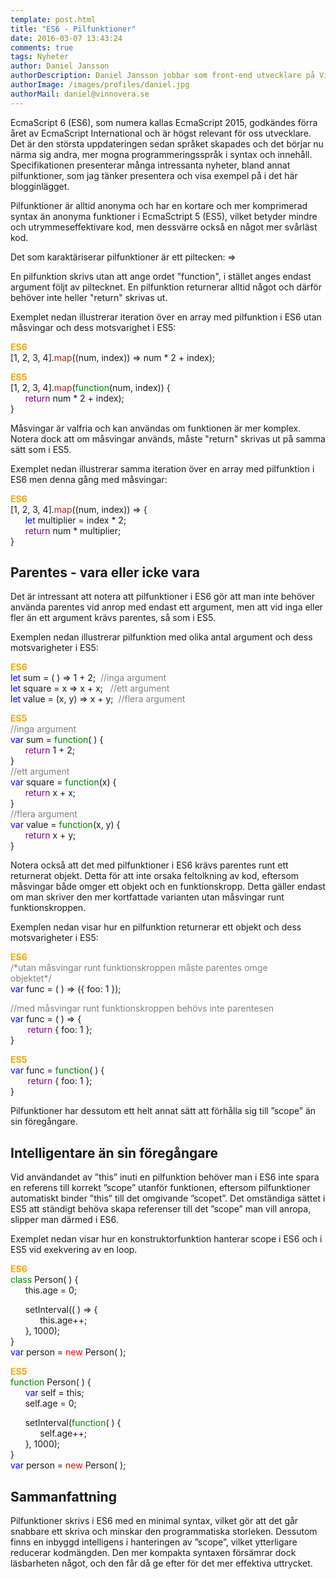 ```yaml
---
template: post.html
title: "ES6 - Pilfunktioner"
date: 2016-03-07 13:43:24
comments: true
tags: Nyheter
author: Daniel Jansson
authorDescription: Daniel Jansson jobbar som front-end utvecklare på Vinnovera.
authorImage: /images/profiles/daniel.jpg
authorMail: daniel@vinnovera.se
---
```


EcmaScript 6 (ES6), som numera kallas EcmaScript 2015, godkändes förra året av
EcmaScript International och är högst relevant för oss utvecklare. <!--more-->
Det är den största uppdateringen sedan språket skapades och det börjar nu närma sig andra,
mer mogna programmeringsspråk i syntax och innehåll.  Specifikationen presenterar
många intressanta nyheter, bland annat pilfunktioner, som jag tänker presentera
och visa exempel på i det här blogginlägget.


Pilfunktioner är alltid anonyma och har en kortare och mer komprimerad syntax än
anonyma funktioner i EcmaSctript 5 (ES5), vilket betyder mindre och utrymmeseffektivare
kod, men dessvärre också en något mer svårläst kod.

Det som karaktäriserar pilfunktioner är ett piltecken:&nbsp;=>  

En pilfunktion skrivs utan att ange ordet "function", i stället anges endast argument
följt av piltecknet. En pilfunktion returnerar alltid något och därför behöver inte
heller "return" skrivas ut.

Exemplet nedan illustrerar iteration över en array med pilfunktion i ES6 utan måsvingar
och dess motsvarighet i ES5:  

<span style="color: orange;">**ES6**</span>  
[1, 2, 3, 4].<span style="color: brown;">map</span>((num, index)) => num \* 2 + index);  

<span style="color: orange;">**ES5**</span>  
[1, 2, 3, 4].<span style="color: brown;">map</span>(<span style="color: green;">function</span>(num, index)) {  
&nbsp;&nbsp;&nbsp;&nbsp;&nbsp;&nbsp;<span style="color: purple;">return</span> num \* 2 + index);  
}

Måsvingar är valfria och kan användas om funktionen är mer
komplex. Notera dock att om måsvingar används, måste "return" skrivas ut på samma sätt
som i ES5.

Exemplet nedan illustrerar samma iteration över en array med pilfunktion i ES6 men
denna gång med måsvingar:  

<span style="color: orange;">**ES6**</span>  
[1, 2, 3, 4].<span style="color: brown;">map</span>((num, index)) => {  
&nbsp;&nbsp;&nbsp;&nbsp;&nbsp;&nbsp;<span style="color: blue;">let</span> multiplier = index \* 2;  
&nbsp;&nbsp;&nbsp;&nbsp;&nbsp;&nbsp;<span style="color: purple;">return</span> num \* multiplier;  
}  

## Parentes - vara eller icke vara
Det är intressant att notera att pilfunktioner i ES6 gör att man inte behöver använda parentes
vid anrop med endast ett argument, men att vid inga eller fler än ett argument krävs parentes,
så som i ES5.

Exemplen nedan illustrerar pilfunktion med olika antal argument och dess motsvarigheter i ES5:  

<span style="color: orange;">**ES6**</span>  
<span style="color: blue;">let</span> sum = ( ) => 1 + 2; &nbsp;<span style="color: grey;">//inga argument</span>  
<span style="color: blue;">let</span> square = x => x + x;  &nbsp;<span style="color: grey;"> //ett argument</span>  
<span style="color: blue;">let</span> value = (x, y) => x + y;  &nbsp;<span style="color: grey;">//flera argument</span>  

<span style="color: orange;">**ES5**</span>  
<span style="color: grey;">//inga argument</span>  
<span style="color: blue;">var</span> sum = <span style="color: green;">function</span>( ) {  
&nbsp;&nbsp;&nbsp;&nbsp;&nbsp;&nbsp;<span style="color: purple;">return</span> 1 + 2;  
}  
<span style="color: grey;">//ett argument</span>  
<span style="color: blue;">var</span> square = <span style="color: green;">function</span>(x) {  
&nbsp;&nbsp;&nbsp;&nbsp;&nbsp;&nbsp;<span style="color: purple;">return</span> x + x;  
}  
<span style="color: grey;">//flera argument</span>  
<span style="color: blue;">var</span> value = <span style="color: green;">function</span>(x, y) {  
&nbsp;&nbsp;&nbsp;&nbsp;&nbsp;&nbsp;<span style="color: purple;">return</span> x + y;  
}

Notera också att det med pilfunktioner i ES6 krävs parentes runt ett returnerat objekt. Detta för att
inte orsaka feltolkning av kod, eftersom måsvingar både omger ett objekt och en funktionskropp. Detta
gäller endast om man skriver den mer kortfattade varianten utan måsvingar runt funktionskroppen.

Exemplen nedan visar hur en pilfunktion returnerar ett objekt och dess motsvarigheter i ES5:  

<span style="color: orange;">**ES6**</span>  
<span style="color: grey;">/\*utan måsvingar runt funktionskroppen måste parentes omge</span>  
<span style="color: grey;">objektet\*/</span>  
<span style="color: blue;">var</span> func = ( ) => ({ foo: 1 });

<span style="color: grey;">//med måsvingar runt funktionskroppen behövs inte parentesen</span>  
<span style="color: blue;">var</span> func = ( ) => {  
&nbsp;&nbsp;&nbsp;&nbsp;&nbsp;&nbsp; <span style="color: purple;">return</span> { foo: 1 };  
}

<span style="color: orange;">**ES5**</span>  
<span style="color: blue;">var</span> func = <span style="color: green;">function</span>( ) {  
&nbsp;&nbsp;&nbsp;&nbsp;&nbsp;&nbsp; <span style="color: purple;">return</span> { foo: 1 };  
}

Pilfunktioner har dessutom ett helt annat sätt att förhålla sig till ”scope” än sin föregångare.<br />

## Intelligentare än sin föregångare
Vid användandet av ”this” inuti en pilfunktion behöver man i ES6 inte spara en referens till
korrekt ”scope” utanför funktionen, eftersom pilfunktioner automatiskt binder ”this” till det
omgivande ”scopet”. Det omständiga sättet i ES5 att ständigt behöva skapa referenser till det ”scope”
man vill anropa, slipper man därmed i ES6.

Exemplet nedan visar hur en konstruktorfunktion hanterar scope i ES6 och i ES5
vid exekvering av en loop.  

<span style="color: orange;">**ES6**</span>  
<span style="color: green;">class</span> Person( ) {  
&nbsp;&nbsp;&nbsp;&nbsp;&nbsp;&nbsp;this.age = 0;  

&nbsp;&nbsp;&nbsp;&nbsp;&nbsp;&nbsp;setInterval(( ) => {  
&nbsp;&nbsp;&nbsp;&nbsp;&nbsp;&nbsp;&nbsp;&nbsp;&nbsp;&nbsp;&nbsp;&nbsp;this.age++;  
&nbsp;&nbsp;&nbsp;&nbsp;&nbsp;&nbsp;}, 1000);  
}  
<span style="color: blue;">var</span> person = <span style="color: red;">new</span> Person( );  

<span style="color: orange;">**ES5**</span>  
<span style="color: green;">function</span> Person( ) {  
&nbsp;&nbsp;&nbsp;&nbsp;&nbsp;&nbsp;<span style="color: blue;">var</span> self = this;  
&nbsp;&nbsp;&nbsp;&nbsp;&nbsp;&nbsp;self.age = 0;  

&nbsp;&nbsp;&nbsp;&nbsp;&nbsp;&nbsp;setInterval(<span style="color: green;">function</span>( ) {  
&nbsp;&nbsp;&nbsp;&nbsp;&nbsp;&nbsp;&nbsp;&nbsp;&nbsp;&nbsp;&nbsp;&nbsp;self.age++;  
&nbsp;&nbsp;&nbsp;&nbsp;&nbsp;&nbsp;}, 1000);  
}  
<span style="color: blue;">var</span> person = <span style="color: red;">new</span> Person( );  

## Sammanfattning
Pilfunktioner skrivs i ES6 med en minimal syntax, vilket gör att det går snabbare ett skriva
och minskar den programmatiska storleken.  Dessutom finns en inbyggd intelligens i hanteringen
av ”scope”, vilket ytterligare reducerar kodmängden. Den mer kompakta syntaxen försämrar dock
läsbarheten något, och den får då ge efter för det mer effektiva uttrycket.
